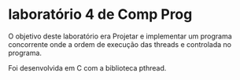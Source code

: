 # laboratório 4 de Comp Prog

O objetivo deste laboratório era   Projetar e implementar um programa concorrente onde a ordem de execução das threads e controlada no programa.

Foi desenvolvida em C com a biblioteca pthread.

